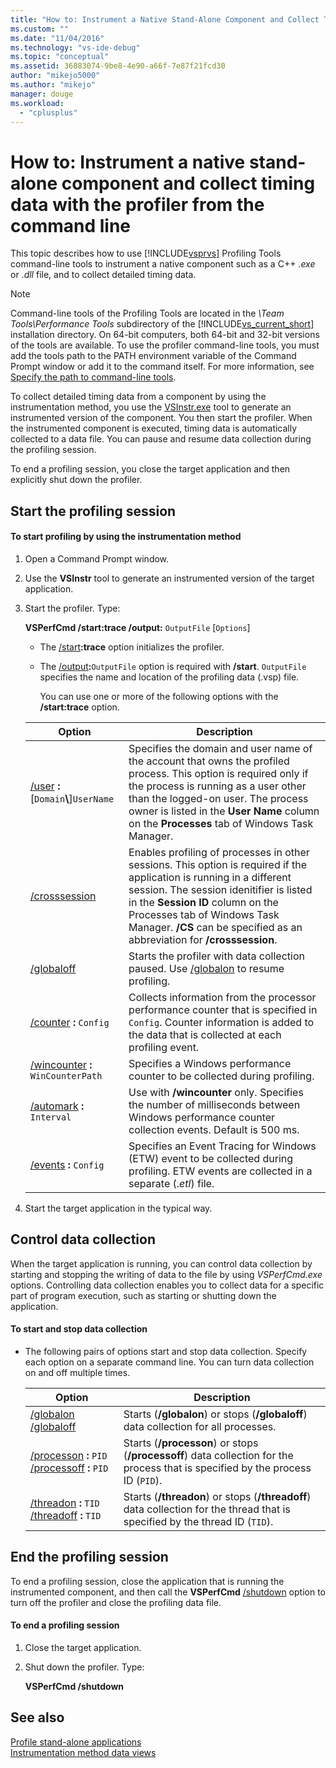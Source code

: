 ```yaml
---
title: "How to: Instrument a Native Stand-Alone Component and Collect Timing Data with the Profiler from the Command Line | Microsoft Docs"
ms.custom: ""
ms.date: "11/04/2016"
ms.technology: "vs-ide-debug"
ms.topic: "conceptual"
ms.assetid: 36883074-9be8-4e90-a66f-7e87f21fcd30
author: "mikejo5000"
ms.author: "mikejo"
manager: douge
ms.workload: 
  - "cplusplus"
---
```

# How to: Instrument a native stand-alone component and collect timing data with the profiler from the command line
This topic describes how to use [!INCLUDE[vsprvs](../code-quality/includes/vsprvs_md.md)] Profiling Tools command-line tools to instrument a native component such as a C++ .*exe* or .*dll* file, and to collect detailed timing data.  

> [!NOTE]
>  Command-line tools of the Profiling Tools are located in the *\Team Tools\Performance Tools* subdirectory of the [!INCLUDE[vs_current_short](../code-quality/includes/vs_current_short_md.md)] installation directory. On 64-bit computers, both 64-bit and 32-bit versions of the tools are available. To use the profiler command-line tools, you must add the tools path to the PATH environment variable of the Command Prompt window or add it to the command itself. For more information, see [Specify the path to command-line tools](../profiling/specifying-the-path-to-profiling-tools-command-line-tools.md).  

 To collect detailed timing data from a component by using the instrumentation method, you use the [VSInstr.exe](../profiling/vsinstr.md) tool to generate an instrumented version of the component. You then start the profiler. When the instrumented component is executed, timing data is automatically collected to a data file. You can pause and resume data collection during the profiling session.  

 To end a profiling session, you close the target application and then explicitly shut down the profiler.  

## Start the profiling session  

#### To start profiling by using the instrumentation method  

1. Open a Command Prompt window.  

2. Use the **VSInstr** tool to generate an instrumented version of the target application.  

3. Start the profiler. Type:  

    **VSPerfCmd /start:trace /output:** `OutputFile` [`Options`]  

   - The [/start](../profiling/start.md)**:trace** option initializes the profiler.  

   - The [/output](../profiling/output.md)**:**`OutputFile` option is required with **/start**. `OutputFile` specifies the name and location of the profiling data (.vsp) file.  

     You can use one or more of the following options with the **/start:trace** option.  

   | Option | Description |
   | - | - |
   | [/user](../profiling/user-vsperfcmd.md) **:**[`Domain`**\\**]`UserName` | Specifies the domain and user name of the account that owns the profiled process. This option is required only if the process is running as a user other than the logged-on user. The process owner is listed in the **User Name** column on the **Processes** tab of Windows Task Manager. |
   | [/crosssession](../profiling/crosssession.md) | Enables profiling of processes in other sessions. This option is required if the application is running in a different session. The session idenitifier is listed in the **Session ID** column on the Processes tab of Windows Task Manager. **/CS** can be specified as an abbreviation for **/crosssession**. |
   | [/globaloff](../profiling/globalon-and-globaloff.md) | Starts the profiler with data collection paused. Use [/globalon](../profiling/globalon-and-globaloff.md) to resume profiling. |
   | [/counter](../profiling/counter.md) **:** `Config` | Collects information from the processor performance counter that is specified in `Config`. Counter information is added to the data that is collected at each profiling event. |
   | [/wincounter](../profiling/wincounter.md) **:** `WinCounterPath` | Specifies a Windows performance counter to be collected during profiling. |
   | [/automark](../profiling/automark.md) **:** `Interval` | Use with **/wincounter** only. Specifies the number of milliseconds between Windows performance counter collection events. Default is 500 ms. |
   | [/events](../profiling/events-vsperfcmd.md) **:** `Config` | Specifies an Event Tracing for Windows (ETW) event to be collected during profiling. ETW events are collected in a separate (.*etl*) file. |


4. Start the target application in the typical way.  

## Control data collection  
 When the target application is running, you can control data collection by starting and stopping the writing of data to the file by using *VSPerfCmd.exe* options. Controlling data collection enables you to collect data for a specific part of program execution, such as starting or shutting down the application.  

#### To start and stop data collection  

-   The following pairs of options start and stop data collection. Specify each option on a separate command line. You can turn data collection on and off multiple times.  

    |Option|Description|  
    |------------|-----------------|  
    |[/globalon /globaloff](../profiling/globalon-and-globaloff.md)|Starts (**/globalon**) or stops (**/globaloff**) data collection for all processes.|  
    |[/processon](../profiling/processon-and-processoff.md) **:** `PID` [/processoff](../profiling/processon-and-processoff.md) **:** `PID`|Starts (**/processon**) or stops (**/processoff**) data collection for the process that is specified by the process ID (`PID`).|  
    |[/threadon](../profiling/threadon-and-threadoff.md) **:** `TID` [/threadoff](../profiling/threadon-and-threadoff.md) **:** `TID`|Starts (**/threadon**) or stops (**/threadoff**) data collection for the thread that is specified by the thread ID (`TID`).|  

## End the profiling session  
 To end a profiling session, close the application that is running the instrumented component, and then call the **VSPerfCmd** [/shutdown](../profiling/shutdown.md) option to turn off the profiler and close the profiling data file.  

#### To end a profiling session  

1.  Close the target application.  

2.  Shut down the profiler. Type:  

     **VSPerfCmd /shutdown**  

## See also  
 [Profile stand-alone applications](../profiling/command-line-profiling-of-stand-alone-applications.md)   
 [Instrumentation method data views](../profiling/instrumentation-method-data-views.md)